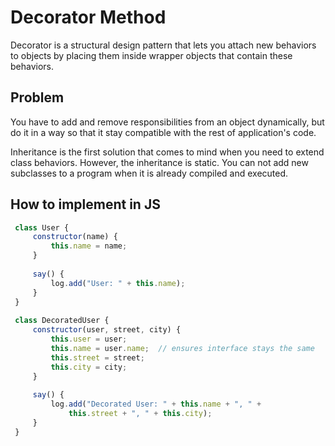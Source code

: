 # Decorator Method

Decorator is a structural design pattern that lets you attach new behaviors to objects by placing them inside wrapper objects that contain these behaviors.

## Problem

You have to add and remove responsibilities from an object dynamically, but do it in a way so that it stay compatible with the rest of application's code.

Inheritance is the first solution that comes to mind when you need to extend class behaviors. However, the inheritance is static. You can not add new subclasses to a program when it is already compiled and executed.


## How to implement in JS

```js
 class User {
     constructor(name) {
         this.name = name;
     }
 
     say() {
         log.add("User: " + this.name);
     }
 }
 
 class DecoratedUser {
     constructor(user, street, city) {
         this.user = user;
         this.name = user.name;  // ensures interface stays the same
         this.street = street;
         this.city = city;
     }
 
     say() {
         log.add("Decorated User: " + this.name + ", " +
             this.street + ", " + this.city);
     }
 }
```
